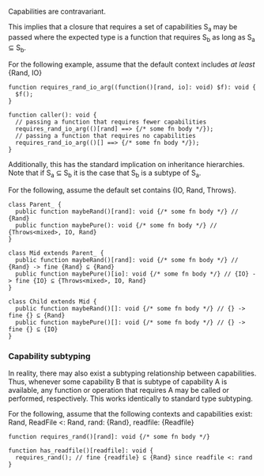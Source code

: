 Capabilities are contravariant.

This implies that a closure that requires a set of capabilities S<sub>a</sub> may be passed where the expected type is a function that requires S<sub>b</sub> as long as S<sub>a</sub> ⊆ S<sub>b</sub>.

For the following example, assume that the default context includes *at least* {Rand, IO}

```hack
function requires_rand_io_arg((function()[rand, io]: void) $f): void {
  $f();
}

function caller(): void {
  // passing a function that requires fewer capabilities
  requires_rand_io_arg(()[rand] ==> {/* some fn body */}); 
  // passing a function that requires no capabilities 
  requires_rand_io_arg(()[] ==> {/* some fn body */});  
}
```

Additionally, this has the standard implication on inheritance hierarchies. Note that if S<sub>a</sub> ⊆ S<sub>b</sub> it is the case that S<sub>b</sub> is a subtype of S<sub>a</sub>.

For the following, assume the default set contains {IO, Rand, Throws<mixed>}.

```hack
class Parent_ {
  public function maybeRand()[rand]: void {/* some fn body */} // {Rand}
  public function maybePure(): void {/* some fn body */} // {Throws<mixed>, IO, Rand}
}

class Mid extends Parent_ {
  public function maybeRand()[rand]: void {/* some fn body */} // {Rand} -> fine {Rand} ⊆ {Rand}
  public function maybePure()[io]: void {/* some fn body */} // {IO} -> fine {IO} ⊆ {Throws<mixed>, IO, Rand}
}

class Child extends Mid {
  public function maybeRand()[]: void {/* some fn body */} // {} -> fine {} ⊆ {Rand}
  public function maybePure()[]: void {/* some fn body */} // {} -> fine {} ⊆ {IO}
}
```

### Capability subtyping

In reality, there may also exist a subtyping relationship between capabilities. Thus, whenever some capability B that is subtype of capability A is available, any function or operation that requires A may be called or performed, respectively. This works identically to standard type subtyping.

For the following, assume that the following contexts and capabilities exist: Rand, ReadFile <: Rand, rand: {Rand}, readfile: {Readfile}

```hack
function requires_rand()[rand]: void {/* some fn body */}

function has_readfile()[readfile]: void {
  requires_rand(); // fine {readfile} ⊆ {Rand} since readfile <: rand
}
```